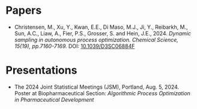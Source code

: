 # Papers 

* Christensen, M., Xu, Y., Kwan, E.E., Di Maso, M.J., Ji, Y., Reibarkh, M., Sun, A.C., Liaw, A., Fier, P.S., Grosser, S. and Hein, J.E., 2024. 
_Dynamic sampling in autonomous process optimization. Chemical Science, 15(19), pp.7160-7169._
DOI: [10.1039/D3SC06884F](https://pubs.rsc.org/en/content/articlelanding/2024/sc/d3sc06884f) 


# Presentations

* The 2024 Joint Statistical Meetings (JSM), Portland, Aug. 5, 2024.
  Poster at Biopharmaceutical Section: _Algorithmic Process Optimization in Pharmaceutical Development_



